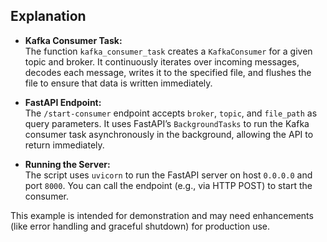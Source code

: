 ## Explanation

- **Kafka Consumer Task:**  
  The function `kafka_consumer_task` creates a `KafkaConsumer` for a given topic and broker. It continuously iterates over incoming messages, decodes each message, writes it to the specified file, and flushes the file to ensure that data is written immediately.

- **FastAPI Endpoint:**  
  The `/start-consumer` endpoint accepts `broker`, `topic`, and `file_path` as query parameters. It uses FastAPI’s `BackgroundTasks` to run the Kafka consumer task asynchronously in the background, allowing the API to return immediately.

- **Running the Server:**  
  The script uses `uvicorn` to run the FastAPI server on host `0.0.0.0` and port `8000`. You can call the endpoint (e.g., via HTTP POST) to start the consumer.

This example is intended for demonstration and may need enhancements (like error handling and graceful shutdown) for production use.